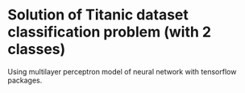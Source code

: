 # Solution of Titanic dataset classification problem (with 2 classes)

Using multilayer perceptron model of neural network with tensorflow packages.

